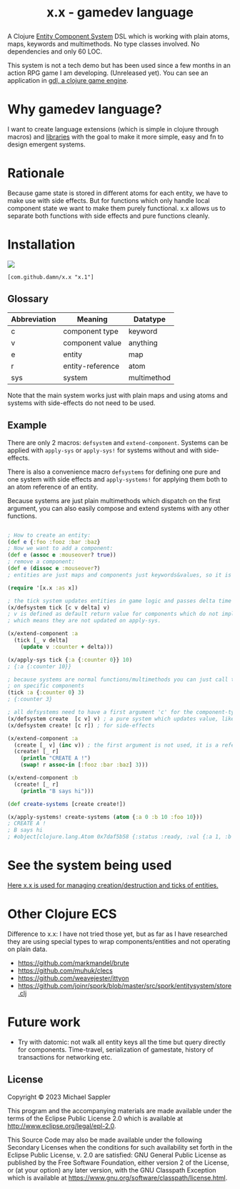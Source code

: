 # <p align="center"> x.x - gamedev language </p>

A Clojure [Entity Component System](https://en.wikipedia.org/wiki/Entity_component_system) DSL which is working with plain atoms, maps, keywords and multimethods. 
No type classes involved. No dependencies and only 60 LOC.

This system is not a tech demo but has been used since a few months in an action RPG game I am developing. (Unreleased yet).
You can see an application in [gdl, a clojure game engine](https://github.com/damn/gdl).

# Why gamedev language?

I want to create language extensions (which is simple in clojure through macros) and [libraries](https://github.com/damn/gdl) with the goal to make it more simple, easy and fn to design emergent systems.

# Rationale

Because game state is stored in different atoms for each entity, we have to make use with side effects.
But for functions which only handle local component state we want to make them purely functional.
x.x allows us to separate both functions with side effects and pure functions cleanly.

# Installation

[![](https://jitpack.io/v/damn/x.x.svg)](https://jitpack.io/#damn/x.x)
```
[com.github.damn/x.x "x.1"]
```

## Glossary

Abbreviation | Meaning | Datatype
----- | ----    | ----
 c   | component type  | keyword
 v   | component value | anything
 e   | entity            | map
 r   | entity-reference  | atom
 sys | system            | multimethod

Note that the main system works just with plain maps
and using atoms and systems with side-effects do not need to be used.

## Example

There are only 2 macros: `defsystem` and `extend-component`. Systems can be applied with `apply-sys` or `apply-sys!` for systems without and with side-effects.

There is also a convenience macro `defsystems` for defining one pure and one system with side effects and `apply-systems!` for applying them both to an atom reference of an entity.

Because systems are just plain multimethods which dispatch on the first argument, you can also easily compose and extend systems with any other functions.

``` clojure

; How to create an entity:
(def e {:foo :fooz :bar :baz}
; Now we want to add a component:
(def e (assoc e :mouseover? true))
; remove a component:
(def e (dissoc e :mouseover?)
; entities are just maps and components just keywords&values, so it is totally simple to use!

(require '[x.x :as x])

; the tick system updates entities in game logic and passes delta time in elapsed ms since last update
(x/defsystem tick [c v delta] v)
; v is defined as default return value for components which do not implement the system
; which means they are not updated on apply-sys.

(x/extend-component :a
  (tick [_ v delta]
    (update v :counter + delta)))

(x/apply-sys tick {:a {:counter 0}} 10)
; {:a {:counter 10}}

; because systems are normal functions/multimethods you can just call them directly also
; on specific components
(tick :a {:counter 0} 3)
; {:counter 3}

; all defsystems need to have a first argument 'c' for the component-type. (a clojure keyword).
(x/defsystem create  [c v] v) ; a pure system which updates value, like tick. But with no extra argument.
(x/defsystem create! [c r]) ; for side-effects

(x/extend-component :a
  (create [_ v] (inc v)) ; the first argument is not used, it is a reference to the keyword :a
  (create! [_ r] 
    (println "CREATE A !")
    (swap! r assoc-in [:fooz :bar :baz] 3)))

(x/extend-component :b
  (create! [_ r]
    (println "B says hi")))

(def create-systems [create create!])

(x/apply-systems! create-systems (atom {:a 0 :b 10 :foo 10}))
; CREATE A !
; B says hi
; #object[clojure.lang.Atom 0x7daf5b58 {:status :ready, :val {:a 1, :b 10, :foo 10, :fooz {:bar {:baz 3}}}}]
```

# See the system being used

[Here x.x is used for managing creation/destruction and ticks of entities.](https://github.com/damn/gdl/blob/main/src/gdl/ecs.clj)

# Other Clojure ECS

Difference to x.x: I have not tried those yet, but as far as I have researched they are using special types to wrap components/entities and not operating on plain data.

* https://github.com/markmandel/brute
* https://github.com/muhuk/clecs
* https://github.com/weavejester/ittyon
* https://github.com/joinr/spork/blob/master/src/spork/entitysystem/store.clj

# Future work

* Try with datomic: not walk all entity keys all the time but query directly for components. Time-travel, serialization of gamestate, history of transactions for networking etc.


## License

Copyright © 2023 Michael Sappler

This program and the accompanying materials are made available under the
terms of the Eclipse Public License 2.0 which is available at
http://www.eclipse.org/legal/epl-2.0.

This Source Code may also be made available under the following Secondary
Licenses when the conditions for such availability set forth in the Eclipse
Public License, v. 2.0 are satisfied: GNU General Public License as published by
the Free Software Foundation, either version 2 of the License, or (at your
option) any later version, with the GNU Classpath Exception which is available
at https://www.gnu.org/software/classpath/license.html.

